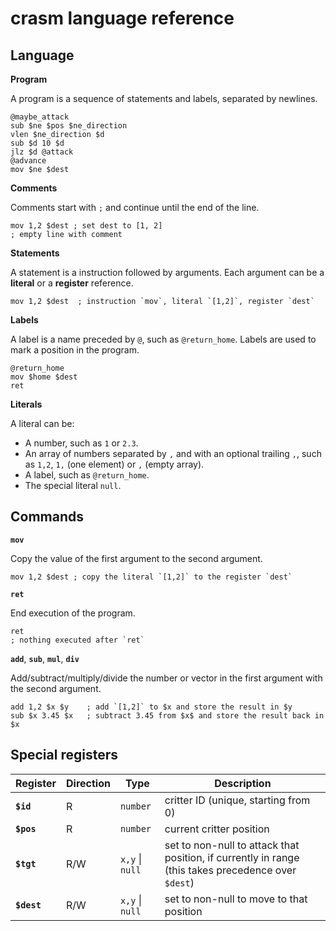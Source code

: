 # crasm language reference

## Language

**Program**

A program is a sequence of statements and labels, separated by newlines.

```
@maybe_attack
sub $ne $pos $ne_direction
vlen $ne_direction $d
sub $d 10 $d
jlz $d @attack
@advance
mov $ne $dest
```

**Comments**

Comments start with `;` and continue until the end of the line.

```
mov 1,2 $dest ; set dest to [1, 2]
; empty line with comment
```

**Statements**

A statement is a instruction followed by arguments. Each argument can be a **literal** or a **register** reference.

```
mov 1,2 $dest  ; instruction `mov`, literal `[1,2]`, register `dest`
```

**Labels**

A label is a name preceded by `@`, such as `@return_home`. Labels are used to mark a position in the program.

```
@return_home
mov $home $dest
ret
```

**Literals**

A literal can be:

- A number, such as `1` or `2.3`.
- An array of numbers separated by `,` and with an optional trailing `,`, such as `1,2`, `1,` (one element) or `,` (empty array).
- A label, such as `@return_home`.
- The special literal `null`.

## Commands

**`mov`**

Copy the value of the first argument to the second argument.

```
mov 1,2 $dest ; copy the literal `[1,2]` to the register `dest`
```

**`ret`**

End execution of the program.

```
ret
; nothing executed after `ret`
```

**`add`**, **`sub`**, **`mul`**, **`div`**

Add/subtract/multiply/divide the number or vector in the first argument with the second argument.

```
add 1,2 $x $y    ; add `[1,2]` to $x and store the result in $y
sub $x 3.45 $x   ; subtract 3.45 from $x$ and store the result back in $x
```

## Special registers

| Register    | Direction | Type            | Description                                                                                         |
| ----------- | --------- | --------------- | --------------------------------------------------------------------------------------------------- |
| **`$id`**   | R         | `number`        | critter ID (unique, starting from 0)                                                                |
| **`$pos`**  | R         | `number`        | current critter position                                                                            |
| **`$tgt`**  | R/W       | `x,y` \| `null` | set to non-null to attack that position, if currently in range (this takes precedence over `$dest`) |
| **`$dest`** | R/W       | `x,y` \| `null` | set to non-null to move to that position                                                            |
